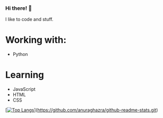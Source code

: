 ### Hi there! 👋
I like to code and stuff.
# Working with:
 - Python
# Learning
 - JavaScript
 - HTML
 - CSS


  [[![Top Langs](https://github-readme-stats-git-masterrstaa-rickstaa.vercel.app/api/top-langs/?username=Chakraless)](https://github.com/Chakraless/github-readme-stats)](https://github.com/anuraghazra/github-readme-stats.git)
<!---
Chakraless/Chakraless is a ✨ special ✨ repository because its `README.md` (this file) appears on your GitHub profile.
You can click the Preview link to take a look at your changes.
--->
